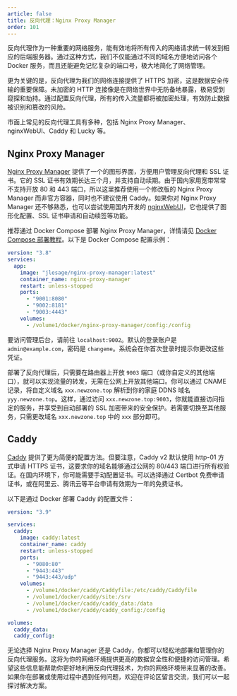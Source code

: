 ```yaml
---
article: false
title: 反向代理：Nginx Proxy Manager
order: 101
---
```


反向代理作为一种重要的网络服务，能有效地将所有传入的网络请求统一转发到相应的后端服务器。通过这种方式，我们不仅能通过不同的域名方便地访问各个 Docker 服务，而且还能避免记忆复杂的端口号，极大地简化了网络管理。

更为关键的是，反向代理为我们的网络连接提供了 HTTPS 加密，这是数据安全传输的重要保障。未加密的 HTTP 连接像是在网络世界中无防备地暴露，极易受到窥探和劫持。通过配置反向代理，所有的传入流量都将被加密处理，有效防止数据被识别和篡改的风险。

市面上常见的反向代理工具有多种，包括 Nginx Proxy Manager、nginxWebUI、Caddy 和 Lucky 等。

## Nginx Proxy Manager

[Nginx Proxy Manager](https://github.com/jlesage/docker-nginx-proxy-manager) 提供了一个的图形界面，方便用户管理反向代理和 SSL 证书。它的 SSL 证书有效期长达三个月，并支持自动续期。由于国内家用宽带常常不支持开放 80 和 443 端口，所以这里推荐使用一个修改版的 Nginx Proxy Manager 而非官方容器，同时也不建议使用 Caddy。如果你对 Nginx Proxy Manager 还不够熟悉，也可以尝试使用国内开发的 [nginxWebUI](https://www.nginxwebui.cn/product.html)，它也提供了图形化配置、SSL 证书申请和自动续签等功能。

推荐通过 Docker Compose 部署 Nginx Proxy Manager，详情请见 [Docker Compose 部署教程](./#%E9%83%A8%E7%BD%B2%E6%95%99%E7%A8%8B)。以下是 Docker Compose 配置示例：

```yml
version: "3.8"
services:
  app:
    image: "jlesage/nginx-proxy-manager:latest"
    container_name: nginx-proxy-manager
    restart: unless-stopped
    ports:
      - "9001:8080"
      - "9002:8181"
      - "9003:4443"
    volumes:
      - /volume1/docker/nginx-proxy-manager/config:/config
```

要访问管理后台，请前往 `localhost:9002`。默认的登录账户是 `admin@example.com`，密码是 `changeme`。系统会在你首次登录时提示你更改这些凭证。

部署了反向代理后，只需要在路由器上开放 `9003` 端口（或你自定义的其他端口），就可以实现流量的转发，无需在公网上开放其他端口。你可以通过 CNAME 记录，将自定义域名 `xxx.newzone.top` 解析到你的家庭 DDNS 域名 `yyy.newzone.top`。这样，通过访问 `xxx.newzone.top:9003`，你就能直接访问指定的服务，并享受到自动部署的 SSL 加密带来的安全保护。若需要切换至其他服务，只需更改域名 `xxx.newzone.top` 中的 `xxx` 部分即可。

## Caddy

[Caddy](https://caddyserver.com/) 提供了更为简便的配置方法。但要注意，Caddy v2 默认使用 http-01 方式申请 HTTPS 证书，这要求你的域名能够通过公网的 80/443 端口进行所有权验证。在国内环境下，你可能需要手动配置证书。可以选择通过 Certbot 免费申请证书，或在阿里云、腾讯云等平台申请有效期为一年的免费证书。

以下是通过 Docker 部署 Caddy 的配置文件：

```yml
version: "3.9"

services:
  caddy:
    image: caddy:latest
    container_name: caddy
    restart: unless-stopped
    ports:
      - "9080:80"
      - "9443:443"
      - "9443:443/udp"
    volumes:
      - /volume1/docker/caddy/Caddyfile:/etc/caddy/Caddyfile
      - /volume1/docker/caddy/site:/srv
      - /volume1/docker/caddy/caddy_data:/data
      - /volume1/docker/caddy/caddy_config:/config

volumes:
  caddy_data:
  caddy_config:
```

无论选择 Nginx Proxy Manager 还是 Caddy，你都可以轻松地部署和管理你的反向代理服务。这将为你的网络环境提供更高的数据安全性和便捷的访问管理。希望这些信息能帮助你更好地利用反向代理技术，为你的网络环境带来显著的改善。如果你在部署或使用过程中遇到任何问题，欢迎在评论区留言交流，我们可以一起探讨解决方案。
